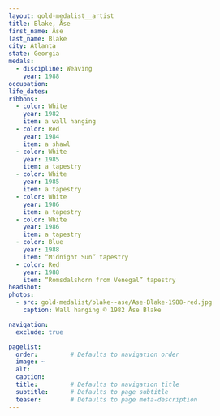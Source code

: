 ```yaml
---
layout: gold-medalist__artist
title: Blake, Åse
first_name: Åse
last_name: Blake
city: Atlanta
state: Georgia
medals:
  - discipline: Weaving
    year: 1988
occupation:
life_dates:
ribbons:
  - color: White
    year: 1982
    item: a wall hanging
  - color: Red
    year: 1984
    item: a shawl
  - color: White
    year: 1985
    item: a tapestry
  - color: White
    year: 1985
    item: a tapestry
  - color: White
    year: 1986
    item: a tapestry
  - color: White
    year: 1986
    item: a tapestry
  - color: Blue
    year: 1988
    item: “Midnight Sun” tapestry
  - color: Red
    year: 1988
    item: “Romsdalshorn from Venegal” tapestry
headshot:
photos:
  - src: gold-medalist/blake--ase/Ase-Blake-1988-red.jpg
    caption: Wall hanging © 1982 Åse Blake

navigation:
  exclude: true

pagelist:
  order:         # Defaults to navigation order
  image: ~
  alt:
  caption:
  title:         # Defaults to navigation title
  subtitle:      # Defaults to page subtitle
  teaser:        # Defaults to page meta-description
---
```

